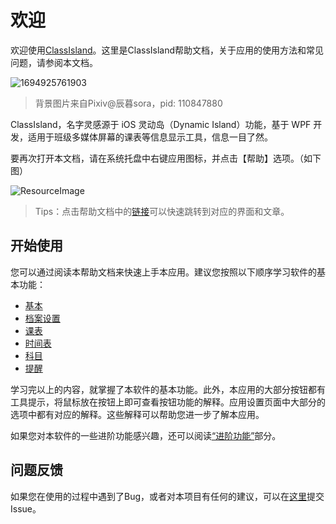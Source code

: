 ﻿# 欢迎

欢迎使用[ClassIsland](ci://app/settings/about)。这里是ClassIsland帮助文档，关于应用的使用方法和常见问题，请参阅本文档。

![1694925761903](pack://application:,,,/ClassIsland;component/Assets/Documents/image/Welcome/1694925761903.png)

> 背景图片来自Pixiv@辰暮sora，pid: 110847880

ClassIsland，名字灵感源于 iOS 灵动岛（Dynamic Island）功能，基于 WPF 开发，适用于班级多媒体屏幕的课表等信息显示工具，信息一目了然。

要再次打开本文档，请在系统托盘中右键应用图标，并点击【帮助】选项。（如下图）

![ResourceImage](pack://application:,,,/ClassIsland;component/Assets/Documents/Images/img1.png)

> Tips：点击帮助文档中的[链接](欢迎)可以快速跳转到对应的界面和文章。

## 开始使用

您可以通过阅读本帮助文档来快速上手本应用。建议您按照以下顺序学习软件的基本功能：

- [基本](基本)
- [档案设置](档案设置)
- [课表](课表)
- [时间表](时间表)
- [科目](科目)
- [提醒](提醒)

学习完以上的内容，就掌握了本软件的基本功能。此外，本应用的大部分按钮都有工具提示，将鼠标放在按钮上即可查看按钮功能的解释。应用设置页面中大部分的选项中都有对应的解释。这些解释可以帮助您进一步了解本应用。

如果您对本软件的一些进阶功能感兴趣，还可以阅读[“进阶功能”](进阶功能)部分。

## 问题反馈

如果您在使用的过程中遇到了Bug，或者对本项目有任何的建议，可以在[这里](https://github.com/HelloWRC/ClassIsland/issues)提交Issue。
